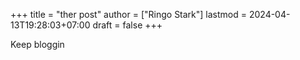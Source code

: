 +++
title = "ther post"
author = ["Ringo Stark"]
lastmod = 2024-04-13T19:28:03+07:00
draft = false
+++

Keep bloggin

